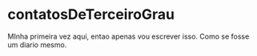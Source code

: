 # contatosDeTerceiroGrau
MInha primeira vez aqui, entao apenas vou escrever isso. Como se fosse um diario mesmo.
